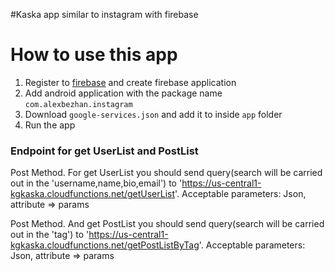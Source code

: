 #Kaska app similar to instagram with firebase

# How to use this app
1. Register to [firebase](https://firebase.google.com/) and create firebase application
2. Add android application with the package name `com.alexbezhan.instagram`
3. Download `google-services.json` and add it to inside `app` folder
4. Run the app

### Endpoint for get UserList and PostList
Post Method.
For get UserList you should send query(search will be carried out in the 'username,name,bio,email') to 'https://us-central1-kgkaska.cloudfunctions.net/getUserList'.
Acceptable parameters: Json, attribute => params

Post Method.
And get PostList you should send query(search will be carried out in the 'tag') to 'https://us-central1-kgkaska.cloudfunctions.net/getPostListByTag'.
Acceptable parameters: Json, attribute => params
